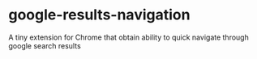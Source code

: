 # google-results-navigation
A tiny extension for Chrome that obtain ability to quick navigate through google search results
